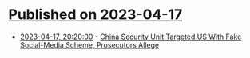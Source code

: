 # [Published on 2023-04-17](index.md)

* [2023-04-17, 20:20:00](https://yro.slashdot.org/story/23/04/17/2017236/china-security-unit-targeted-us-with-fake-social-media-scheme-prosecutors-allege?utm_source=rss1.0mainlinkanon&utm_medium=feed) - [China Security Unit Targeted US With Fake Social-Media Scheme, Prosecutors Allege](https://yro.slashdot.org/story/23/04/17/2017236/china-security-unit-targeted-us-with-fake-social-media-scheme-prosecutors-allege?utm_source=rss1.0mainlinkanon&utm_medium=feed)
